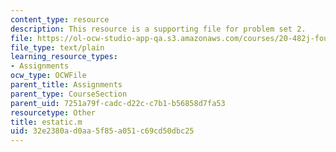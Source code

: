 ```yaml
---
content_type: resource
description: This resource is a supporting file for problem set 2.
file: https://ol-ocw-studio-app-qa.s3.amazonaws.com/courses/20-482j-foundations-of-algorithms-and-computational-techniques-in-systems-biology-spring-2006/32e2380ad0aa5f85a051c69cd50dbc25_estatic.m
file_type: text/plain
learning_resource_types:
- Assignments
ocw_type: OCWFile
parent_title: Assignments
parent_type: CourseSection
parent_uid: 7251a79f-cadc-d22c-c7b1-b56858d7fa53
resourcetype: Other
title: estatic.m
uid: 32e2380a-d0aa-5f85-a051-c69cd50dbc25
---
```


